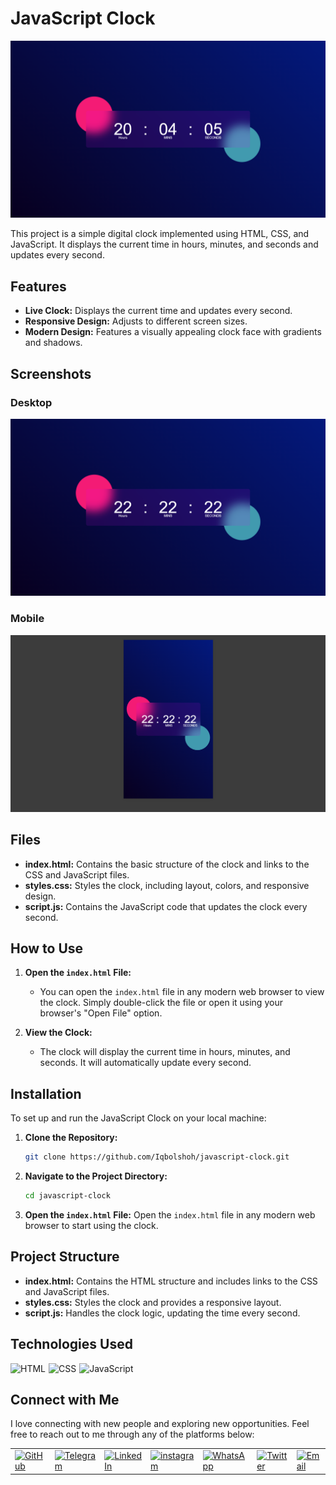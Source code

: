 # JavaScript Clock

![JavaScript Clock Banner](./images/banner.png)

This project is a simple digital clock implemented using HTML, CSS, and JavaScript. It displays the current time in hours, minutes, and seconds and updates every second.

## Features

- **Live Clock:** Displays the current time and updates every second.
- **Responsive Design:** Adjusts to different screen sizes.
- **Modern Design:** Features a visually appealing clock face with gradients and shadows.

## Screenshots

### Desktop

![JavaScript Clock Screenshot](./images/desktop.png)

### Mobile

![JavaScript Clock Screenshot](./images/mobile.png)

## Files

- **index.html:** Contains the basic structure of the clock and links to the CSS and JavaScript files.
- **styles.css:** Styles the clock, including layout, colors, and responsive design.
- **script.js:** Contains the JavaScript code that updates the clock every second.

## How to Use

1. **Open the `index.html` File:**
   - You can open the `index.html` file in any modern web browser to view the clock. Simply double-click the file or open it using your browser's "Open File" option.

2. **View the Clock:**
   - The clock will display the current time in hours, minutes, and seconds. It will automatically update every second.

## Installation

To set up and run the JavaScript Clock on your local machine:

1. **Clone the Repository:**
   ```bash
   git clone https://github.com/Iqbolshoh/javascript-clock.git
   ```
2. **Navigate to the Project Directory:**
   ```bash
   cd javascript-clock
   ```
3. **Open the `index.html` File:**
   Open the `index.html` file in any modern web browser to start using the clock.

## Project Structure

- **index.html:** Contains the HTML structure and includes links to the CSS and JavaScript files.
- **styles.css:** Styles the clock and provides a responsive layout.
- **script.js:** Handles the clock logic, updating the time every second.

## Technologies Used

<div style="display: flex; flex-wrap: wrap; gap: 5px;">
    <img src="https://img.shields.io/badge/HTML-%23F06529.svg?style=for-the-badge&logo=html5&logoColor=white"
        alt="HTML">
    <img src="https://img.shields.io/badge/CSS-%231572B6.svg?style=for-the-badge&logo=css3&logoColor=white" alt="CSS">
    <img src="https://img.shields.io/badge/JavaScript-%23323330.svg?style=for-the-badge&logo=javascript&logoColor=%23F7DF1E"
        alt="JavaScript">
</div>


## Connect with Me

I love connecting with new people and exploring new opportunities. Feel free to reach out to me through any of the platforms below:

<table>
    <tr>
        <td>
            <a href="https://github.com/iqbolshoh">
                <img src="https://raw.githubusercontent.com/rahuldkjain/github-profile-readme-generator/master/src/images/icons/Social/github.svg"
                    height="48" width="48" alt="GitHub" />
            </a>
        </td>
        <td>
            <a href="https://t.me/iqbolshoh_777">
                <img src="https://github.com/gayanvoice/github-active-users-monitor/blob/master/public/images/icons/telegram.svg"
                    height="48" width="48" alt="Telegram" />
            </a>
        </td>
        <td>
            <a href="https://www.linkedin.com/in/iiqbolshoh/">
                <img src="https://github.com/gayanvoice/github-active-users-monitor/blob/master/public/images/icons/linkedin.svg"
                    height="48" width="48" alt="LinkedIn" />
            </a>
        </td>
        <td>
            <a href="https://instagram.com/iqbolshoh_777" target="blank"><img align="center"
                    src="https://raw.githubusercontent.com/rahuldkjain/github-profile-readme-generator/master/src/images/icons/Social/instagram.svg"
                    alt="instagram" height="48" width="48" /></a>
        </td>
        <td>
            <a href="https://wa.me/qr/22PVFQSMQQX4F1">
                <img src="https://github.com/gayanvoice/github-active-users-monitor/blob/master/public/images/icons/whatsapp.svg"
                    height="48" width="48" alt="WhatsApp" />
            </a>
        </td>
        <td>
            <a href="https://x.com/iqbolshoh_777">
                <img src="https://img.shields.io/badge/X-000000?style=for-the-badge&logo=x&logoColor=white" height="48"
                    width="48" alt="Twitter" />
            </a>
        </td>
        <td>
            <a href="mailto:iilhomjonov777@gmail.com">
                <img src="https://github.com/gayanvoice/github-active-users-monitor/blob/master/public/images/icons/gmail.svg"
                    height="48" width="48" alt="Email" />
            </a>
        </td>
    </tr>
</table>
